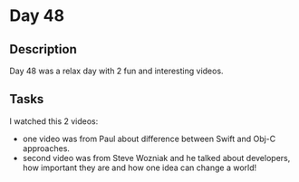 # Day 48

## Description

Day 48 was a relax day with 2 fun and interesting videos.

## Tasks

I watched this 2 videos:

- one video was from Paul about difference between Swift and Obj-C approaches.
- second video was from Steve Wozniak and he talked about developers, how important they are and how one idea can change a world!